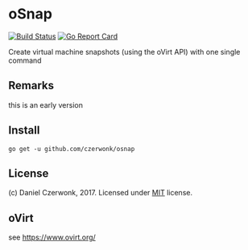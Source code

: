 # oSnap
[![Build Status](https://travis-ci.org/czerwonk/osnap.svg)](https://travis-ci.org/czerwonk/osnap)
[![Go Report Card](https://goreportcard.com/badge/github.com/czerwonk/osnap)](https://goreportcard.com/report/github.com/czerwonk/osnap)

Create virtual machine snapshots (using the oVirt API) with one single command

## Remarks
this is an early version

## Install
```
go get -u github.com/czerwonk/osnap
```

## License
(c) Daniel Czerwonk, 2017. Licensed under [MIT](LICENSE) license.

## oVirt
see https://www.ovirt.org/
